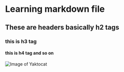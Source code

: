 # Learning markdown file 
## These are headers basically h2 tags 
### this is h3 tag
#### this is h4 tag and so on 


![Image of Yaktocat](https://octodex.github.com/images/yaktocat.png)
